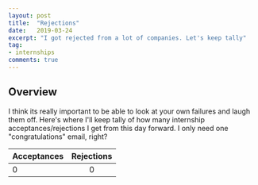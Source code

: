 ```yaml
---
layout: post
title:  "Rejections"
date:   2019-03-24
excerpt: "I got rejected from a lot of companies. Let's keep tally"
tag:
- internships
comments: true
---
```


## Overview

I think its really important to be able to look at your own failures and laugh them off. Here's where I'll
keep tally of how many internship acceptances/rejections I get from this day forward. I only need one
"congratulations" email, right?


|Acceptances | Rejections |
|------------|:----------:|
|0           |0           |
